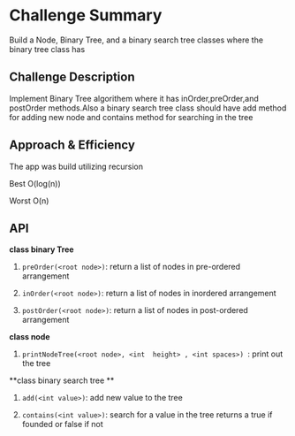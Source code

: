 # Challenge Summary

Build a Node, Binary Tree, and a binary search tree classes where the binary tree class has 

## Challenge Description

Implement  Binary Tree algorithem where it has inOrder,preOrder,and postOrder methods.Also a binary search tree class should have add method for adding new node and contains method for searching in the tree 

## Approach & Efficiency

The app was build utilizing recursion 

Best   O(log(n))
 
Worst  O(n) 

## API

**class binary Tree**
 
1. `preOrder(<root node>)`: return a list of nodes in pre-ordered arrangement

2. `inOrder(<root node>)`: return a list of nodes in inordered arrangement

3. `postOrder(<root node>)`: return a list of nodes in post-ordered arrangement

**class node**

1. `printNodeTree(<root node>, <int  height> , <int spaces>) `: print out the tree 

**class binary search tree **

1. `add(<int value>)`: add new value to the tree

2. `contains(<int value>)`: search for a value in the tree returns a true if founded or false if not